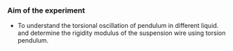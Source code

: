 ### Aim of the experiment
- To understand the torsional oscillation of pendulum in different liquid. and determine the rigidity modulus of the suspension wire using torsion pendulum.
